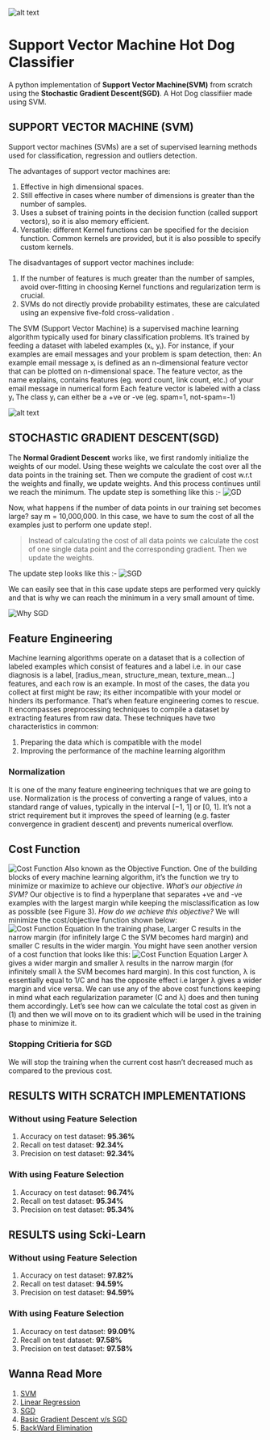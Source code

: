 ![alt text](https://miro.medium.com/max/3840/1*GkWTK4BydcVe3d334SKsjg.jpeg)

# Support Vector Machine Hot Dog Classifier
A python implementation of **Support Vector Machine(SVM)** from scratch using the **Stochastic Gradient Descent(SGD)**.
A Hot Dog classifiier made using SVM.


## SUPPORT VECTOR MACHINE (SVM)
Support vector machines (SVMs) are a set of supervised learning methods used for classification, regression and outliers detection.

The advantages of support vector machines are:
1. Effective in high dimensional spaces.
2. Still effective in cases where number of dimensions is greater than the number of samples.
3. Uses a subset of training points in the decision function (called support vectors), so it is also memory efficient.
4. Versatile: different Kernel functions can be specified for the decision function. Common kernels are provided, but it is also possible to    specify custom kernels.

The disadvantages of support vector machines include:
1. If the number of features is much greater than the number of samples, avoid over-fitting in choosing Kernel functions and regularization term    is   crucial.
2. SVMs do not directly provide probability estimates, these are calculated using an expensive five-fold cross-validation .

The SVM (Support Vector Machine) is a supervised machine learning algorithm typically used for binary classification problems. It’s trained by feeding a dataset with labeled examples (xᵢ, yᵢ). For instance, if your examples are email messages and your problem is spam detection, then:
An example email message xᵢ is defined as an n-dimensional feature vector that can be plotted on n-dimensional space.
The feature vector, as the name explains, contains features (eg. word count, link count, etc.) of your email message in numerical form
Each feature vector is labeled with a class yᵢ
The class yᵢ can either be a +ve or -ve (eg. spam=1, not-spam=-1)

![alt text](https://miro.medium.com/max/625/1*ala8WX2z47WYpn932hUkhA.jpeg)

## STOCHASTIC GRADIENT DESCENT(SGD)
The **Normal Gradient Descent** works like, we first randomly initialize the weights of our model. Using these weights we calculate the cost over all the data points in the training set. Then we compute the gradient of cost w.r.t the weights and finally, we update weights. And this process continues until we reach the minimum.
The update step is something like this :-
![GD](https://miro.medium.com/max/284/1*SRdydR97i52LmZtuRL8Rhg.png)

 Now, what happens if the number of data points in our training set becomes large? say m = 10,000,000. In this case, we have to sum the cost of all the examples just to perform one update step!.

> Instead of calculating the cost of all data points we calculate the cost of one single data point and the corresponding gradient. Then we update the weights.

The update step looks like this :-
![SGD](https://miro.medium.com/max/358/1*nT67GfNMNEjFBncJcAtQew.png)

We can easily see that in this case update steps are performed very quickly and that is why we can reach the minimum in a very small amount of time.

![Why SGD](https://miro.medium.com/max/875/1*OETN2wimt58AnHVelhdLpw.png)

## Feature Engineering
Machine learning algorithms operate on a dataset that is a collection of labeled examples which consist of features and a label i.e. in our case diagnosis is a label, [radius_mean, structure_mean, texture_mean…] features, and each row is an example.
In most of the cases, the data you collect at first might be raw; its either incompatible with your model or hinders its performance. That’s when feature engineering comes to rescue. It encompasses preprocessing techniques to compile a dataset by extracting features from raw data. These techniques have two characteristics in common:
1. Preparing the data which is compatible with the model
2. Improving the performance of the machine learning algorithm

### Normalization
It is one of the many feature engineering techniques that we are going to use. Normalization is the process of converting a range of values, into a standard range of values, typically in the interval [−1, 1] or [0, 1]. It’s not a strict requirement but it improves the speed of learning (e.g. faster convergence in gradient descent) and prevents numerical overflow.


## Cost Function
![Cost Function](https://miro.medium.com/max/500/1*vn2HDrdqBsKN5rYw7rjO5w.png)
Also known as the Objective Function. One of the building blocks of every machine learning algorithm, it’s the function we try to minimize or maximize to achieve our objective.
*What’s our objective in SVM?* Our objective is to find a hyperplane that separates +ve and -ve examples with the largest margin while keeping the misclassification as low as possible (see Figure 3).
*How do we achieve this objective?* We will minimize the cost/objective function shown below:
![Cost Function Equation](https://miro.medium.com/max/688/1*JAS6rUTO7TDlrv4XZSMbsA.png)
In the training phase, Larger C results in the narrow margin (for infinitely large C the SVM becomes hard margin) and smaller C results in the wider margin.
You might have seen another version of a cost function that looks like this:
![Cost Function Equation](https://miro.medium.com/max/678/1*6w_B_DjhGvaqCnvhzhhkDg.png)
Larger λ gives a wider margin and smaller λ results in the narrow margin (for infinitely small λ the SVM becomes hard margin).
In this cost function, λ is essentially equal to 1/C and has the opposite effect i.e larger λ gives a wider margin and vice versa. We can use any of the above cost functions keeping in mind what each regularization parameter (C and λ) does and then tuning them accordingly. Let’s see how can we calculate the total cost as given in (1) and then we will move on to its gradient which will be used in the training phase to minimize it.


### Stopping Critieria for SGD
We will stop the training when the current cost hasn’t decreased much as compared to the previous cost.


## RESULTS WITH SCRATCH IMPLEMENTATIONS

### Without using Feature Selection
1. Accuracy on test dataset: **95.36%**
2. Recall on test dataset: **92.34%**
3. Precision on test dataset: **92.34%**

### With using Feature Selection
1. Accuracy on test dataset: **96.74%**
2. Recall on test dataset: **95.34%**
3. Precision on test dataset: **95.34%**


## RESULTS using Scki-Learn

### Without using Feature Selection
1. Accuracy on test dataset: **97.82%**
2. Recall on test dataset: **94.59%**
3. Precision on test dataset: **94.59%**

### With using Feature Selection
1. Accuracy on test dataset: **99.09%**
2. Recall on test dataset: **97.58%**
3. Precision on test dataset: **97.58%**


## Wanna Read More
1. [SVM](https://towardsdatascience.com/support-vector-machine-introduction-to-machine-learning-algorithms-934a444fca47)
2. [Linear Regression](https://www.youtube.com/watch?v=nk2CQITm_eo)
3. [SGD](https://towardsdatascience.com/https-towardsdatascience-com-why-stochastic-gradient-descent-works-9af5b9de09b8)
4. [Basic Gradient Descent v/s SGD](https://stats.stackexchange.com/questions/49528/batch-gradient-descent-versus-stochastic-gradient-descent)
5. [BackWard Elimination](https://www.javatpoint.com/backward-elimination-in-machine-learning)